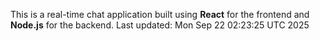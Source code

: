 This is a real-time chat application built using **React** for the frontend and **Node.js** for the backend.
Last updated: Mon Sep 22 02:23:25 UTC 2025
